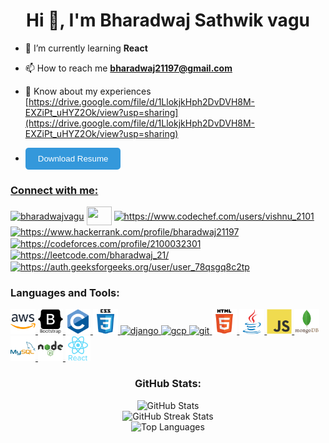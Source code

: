 <h1 align="center">Hi 👋, I'm Bharadwaj Sathwik vagu</h1>

- 🌱 I’m currently learning **React**

- 📫 How to reach me **bharadwaj21197@gmail.com**

- 📄 Know about my experiences [https://drive.google.com/file/d/1LlokjkHph2DvDVH8M-EXZiPt_uHYZ2Ok/view?usp=sharing](https://drive.google.com/file/d/1LlokjkHph2DvDVH8M-EXZiPt_uHYZ2Ok/view?usp=sharing)
- <a href="https://drive.google.com/file/d/1LlokjkHph2DvDVH8M-EXZiPt_uHYZ2Ok/view">
        <button style="padding: 10px 20px; background-color: #3498db; color: #fff; border: none; border-radius: 5px; cursor: pointer;">
            Download Resume
        </button>

<h3 align="left">Connect with me:</h3>
<p align="left">
<a href="https://twitter.com/bharadwajvagu" target="blank"><img align="center" src="https://raw.githubusercontent.com/rahuldkjain/github-profile-readme-generator/master/src/images/icons/Social/twitter.svg" alt="bharadwajvagu" height="30" width="40" /></a>
<a href="https://www.linkedin.com/in/bharadwajvagu/" target="blank"><img align="center" src="https://raw.githubusercontent.com/rahuldkjain/github-profile-readme-generator/master/src/images/icons/Social/linked-in-alt.svg" alt="" height="30" width="40" /></a>
<a href="https://www.codechef.com/users/vishnu_2101" target="blank"><img align="center" src="https://cdn.jsdelivr.net/npm/simple-icons@3.1.0/icons/codechef.svg" alt="https://www.codechef.com/users/vishnu_2101" height="30" width="40" /></a>
<a href="https://www.hackerrank.com/https://www.hackerrank.com/profile/bharadwaj21197" target="blank"><img align="center" src="https://raw.githubusercontent.com/rahuldkjain/github-profile-readme-generator/master/src/images/icons/Social/hackerrank.svg" alt="https://www.hackerrank.com/profile/bharadwaj21197" height="30" width="40" /></a>
<a href="https://codeforces.com/profile/https://codeforces.com/profile/2100032301" target="blank"><img align="center" src="https://raw.githubusercontent.com/rahuldkjain/github-profile-readme-generator/master/src/images/icons/Social/codeforces.svg" alt="https://codeforces.com/profile/2100032301" height="30" width="40" /></a>
<a href="https://www.leetcode.com/https://leetcode.com/bharadwaj_21/" target="blank"><img align="center" src="https://raw.githubusercontent.com/rahuldkjain/github-profile-readme-generator/master/src/images/icons/Social/leet-code.svg" alt="https://leetcode.com/bharadwaj_21/" height="30" width="40" /></a>
<a href="https://auth.geeksforgeeks.org/user/https://auth.geeksforgeeks.org/user/user_78qsgq8c2tp" target="blank"><img align="center" src="https://raw.githubusercontent.com/rahuldkjain/github-profile-readme-generator/master/src/images/icons/Social/geeks-for-geeks.svg" alt="https://auth.geeksforgeeks.org/user/user_78qsgq8c2tp" height="30" width="40" /></a>
</p>

<h3 align="left">Languages and Tools:</h3>
<p align="left"> <a href="https://aws.amazon.com" target="_blank" rel="noreferrer"> <img src="https://raw.githubusercontent.com/devicons/devicon/master/icons/amazonwebservices/amazonwebservices-original-wordmark.svg" alt="aws" width="40" height="40"/> </a> <a href="https://getbootstrap.com" target="_blank" rel="noreferrer"> <img src="https://raw.githubusercontent.com/devicons/devicon/master/icons/bootstrap/bootstrap-plain-wordmark.svg" alt="bootstrap" width="40" height="40"/> </a> <a href="https://www.cprogramming.com/" target="_blank" rel="noreferrer"> <img src="https://raw.githubusercontent.com/devicons/devicon/master/icons/c/c-original.svg" alt="c" width="40" height="40"/> </a> <a href="https://www.w3schools.com/css/" target="_blank" rel="noreferrer"> <img src="https://raw.githubusercontent.com/devicons/devicon/master/icons/css3/css3-original-wordmark.svg" alt="css3" width="40" height="40"/> </a> <a href="https://www.djangoproject.com/" target="_blank" rel="noreferrer"> <img src="https://cdn.worldvectorlogo.com/logos/django.svg" alt="django" width="40" height="40"/> </a> <a href="https://cloud.google.com" target="_blank" rel="noreferrer"> <img src="https://www.vectorlogo.zone/logos/google_cloud/google_cloud-icon.svg" alt="gcp" width="40" height="40"/> </a> <a href="https://git-scm.com/" target="_blank" rel="noreferrer"> <img src="https://www.vectorlogo.zone/logos/git-scm/git-scm-icon.svg" alt="git" width="40" height="40"/> </a> <a href="https://www.w3.org/html/" target="_blank" rel="noreferrer"> <img src="https://raw.githubusercontent.com/devicons/devicon/master/icons/html5/html5-original-wordmark.svg" alt="html5" width="40" height="40"/> </a> <a href="https://www.java.com" target="_blank" rel="noreferrer"> <img src="https://raw.githubusercontent.com/devicons/devicon/master/icons/java/java-original.svg" alt="java" width="40" height="40"/> </a> <a href="https://developer.mozilla.org/en-US/docs/Web/JavaScript" target="_blank" rel="noreferrer"> <img src="https://raw.githubusercontent.com/devicons/devicon/master/icons/javascript/javascript-original.svg" alt="javascript" width="40" height="40"/> </a> <a href="https://www.mongodb.com/" target="_blank" rel="noreferrer"> <img src="https://raw.githubusercontent.com/devicons/devicon/master/icons/mongodb/mongodb-original-wordmark.svg" alt="mongodb" width="40" height="40"/> </a> <a href="https://www.mysql.com/" target="_blank" rel="noreferrer"> <img src="https://raw.githubusercontent.com/devicons/devicon/master/icons/mysql/mysql-original-wordmark.svg" alt="mysql" width="40" height="40"/> </a> <a href="https://nodejs.org" target="_blank" rel="noreferrer"> <img src="https://raw.githubusercontent.com/devicons/devicon/master/icons/nodejs/nodejs-original-wordmark.svg" alt="nodejs" width="40" height="40"/> </a> <a href="https://reactjs.org/" target="_blank" rel="noreferrer"> <img src="https://raw.githubusercontent.com/devicons/devicon/master/icons/react/react-original-wordmark.svg" alt="react" width="40" height="40"/> </a> </p>


<h3 align="center">GitHub Stats:</h3>
<p align="center">
  <img src="https://github-readme-stats.vercel.app/api?username=vagu21&theme=dark&hide_border=false&include_all_commits=false&count_private=false" alt="GitHub Stats" /><br/>
  <img src="https://github-readme-streak-stats.herokuapp.com/?user=vagu21&theme=dark&hide_border=false" alt="GitHub Streak Stats" /><br/>
  <img src="https://github-readme-stats.vercel.app/api/top-langs/?username=vagu21&theme=dark&hide_border=false&include_all_commits=false&count_private=false&layout=compact" alt="Top Languages" />
</p>
